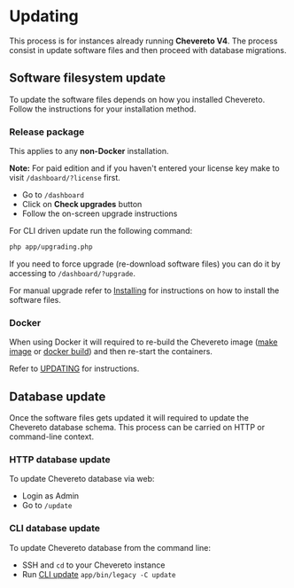 # Updating

This process is for instances already running **Chevereto V4**. The process consist in update software files and then proceed with database migrations.

## Software filesystem update

To update the software files depends on how you installed Chevereto. Follow the instructions for your installation method.

### Release package

This applies to any **non-Docker** installation.

**Note:** For paid edition and if you haven't entered your license key make to visit `/dashboard/?license` first.

* Go to `/dashboard`
* Click on **Check upgrades** button
* Follow the on-screen upgrade instructions

For CLI driven update run the following command:

```sh
php app/upgrading.php
```

If you need to force upgrade (re-download software files) you can do it by accessing to `/dashboard/?upgrade`.

For manual upgrade refer to [Installing](installation.md#using-release-package) for instructions on how to install the software files.

### Docker

When using Docker it will required to re-build the Chevereto image ([make image](https://github.com/chevereto/docker/blob/4.0/docs/BUILDING.md) or [docker build](https://github.com/chevereto/docker/blob/4.0/docs/PURE-DOCKER.md)) and then re-start the containers.

Refer to [UPDATING](https://github.com/chevereto/docker/blob/4.0/docs/UPDATING.md) for instructions.

## Database update

Once the software files gets updated it will required to update the Chevereto database schema. This process can be carried on HTTP or command-line context.

### HTTP database update

To update Chevereto database via web:

* Login as Admin
* Go to `/update`

### CLI database update

To update Chevereto database from the command line:

* SSH and `cd` to your Chevereto instance
* Run [CLI update](../reference/cli.md#update) `app/bin/legacy -C update`
